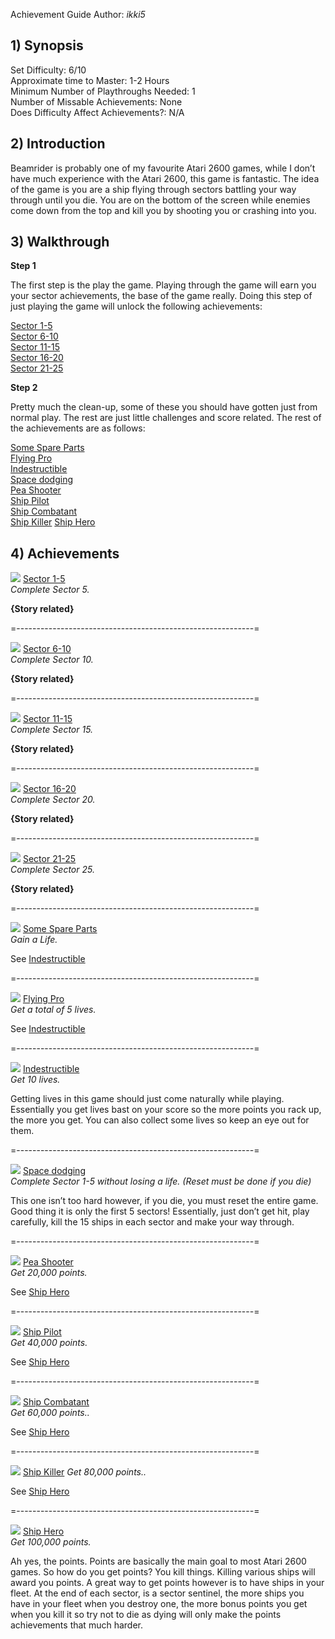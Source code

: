 Achievement Guide Author: _ikki5_

## 1) Synopsis

Set Difficulty: 6/10  
Approximate time to Master: 1-2 Hours  
Minimum Number of Playthroughs Needed: 1  
Number of Missable Achievements: None  
Does Difficulty Affect Achievements?: N/A

## 2) Introduction

Beamrider is probably one of my favourite Atari 2600 games, while I don’t have much experience with the Atari 2600, this game is fantastic. The idea of the game is you are a ship flying through sectors battling your way through until you die. You are on the bottom of the screen while enemies come down from the top and kill you by shooting you or crashing into you. 

## 3) Walkthrough

**Step 1**

The first step is the play the game. Playing through the game will earn you your sector achievements, the base of the game really. Doing this step of just playing the game will unlock the following achievements:  

[Sector 1-5]( https://retroachievements.org/achievement/103467)  
[Sector 6-10]( https://retroachievements.org/achievement/103468)  
[Sector 11-15]( https://retroachievements.org/achievement/103469)  
[Sector 16-20]( https://retroachievements.org/achievement/103470)  
[Sector 21-25]( https://retroachievements.org/achievement/103471)  

**Step 2**

Pretty much the clean-up, some of these you should have gotten just from normal play. The rest are just little challenges and score related. The rest of the achievements are as follows:

[Some Spare Parts]( https://retroachievements.org/achievement/103472)  
[Flying Pro]( https://retroachievements.org/achievement/103473)  
[Indestructible]( https://retroachievements.org/achievement/103474)  
[Space dodging]( https://retroachievements.org/achievement/103475)  
[Pea Shooter]( https://retroachievements.org/achievement/103476)  
[Ship Pilot]( https://retroachievements.org/achievement/103477)  
[Ship Combatant]( https://retroachievements.org/achievement/103478)  
[Ship Killer]( https://retroachievements.org/achievement/103479)
[Ship Hero]( https://retroachievements.org/achievement/103480)  

## 4) Achievements

![]( https://s3-eu-west-1.amazonaws.com/i.retroachievements.org/Badge/113014.png) [Sector 1-5]( https://retroachievements.org/achievement/103467)  
_Complete Sector 5._

**{Story related}**

=-----------------------------------------------------------=

![]( https://s3-eu-west-1.amazonaws.com/i.retroachievements.org/Badge/113015.png) [Sector 6-10]( https://retroachievements.org/achievement/103468)  
_Complete Sector 10._

**{Story related}**

=-----------------------------------------------------------=

![]( https://s3-eu-west-1.amazonaws.com/i.retroachievements.org/Badge/113016.png) [Sector 11-15]( https://retroachievements.org/achievement/103469)  
_Complete Sector 15._

**{Story related}**

=-----------------------------------------------------------=

![]( https://s3-eu-west-1.amazonaws.com/i.retroachievements.org/Badge/113017.png) [Sector 16-20]( https://retroachievements.org/achievement/103470)  
_Complete Sector 20._

**{Story related}**

=-----------------------------------------------------------=

![]( https://s3-eu-west-1.amazonaws.com/i.retroachievements.org/Badge/113018.png) [Sector 21-25]( https://retroachievements.org/achievement/103471)  
_Complete Sector 25._

**{Story related}**

=-----------------------------------------------------------=

![]( https://s3-eu-west-1.amazonaws.com/i.retroachievements.org/Badge/113021.png) [Some Spare Parts]( https://retroachievements.org/achievement/103472)  
_Gain a Life._

See [Indestructible]( https://retroachievements.org/achievement/103474)  

=-----------------------------------------------------------=

![]( https://s3-eu-west-1.amazonaws.com/i.retroachievements.org/Badge/113022.png) [Flying Pro]( https://retroachievements.org/achievement/103473)  
_Get a total of 5 lives._

See [Indestructible]( https://retroachievements.org/achievement/103474)  

=-----------------------------------------------------------=

![]( https://s3-eu-west-1.amazonaws.com/i.retroachievements.org/Badge/113023.png) [Indestructible]( https://retroachievements.org/achievement/103474)  
_Get 10 lives._

Getting lives in this game should just come naturally while playing. Essentially you get lives bast on your score so the more points you rack up, the more you get. You can also collect some lives so keep an eye out for them.

=-----------------------------------------------------------=

![]( https://s3-eu-west-1.amazonaws.com/i.retroachievements.org/Badge/113019.png) [Space dodging]( https://retroachievements.org/achievement/103475)  
_Complete Sector 1-5 without losing a life. (Reset must be done if you die)_

This one isn’t too hard however, if you die, you must reset the entire game. Good thing it is only the first 5 sectors! Essentially, just don’t get hit, play carefully, kill the 15 ships in each sector and make your way through.

=-----------------------------------------------------------=

![]( https://s3-eu-west-1.amazonaws.com/i.retroachievements.org/Badge/113024.png) [Pea Shooter]( https://retroachievements.org/achievement/103476)  
_Get 20,000 points._

See [Ship Hero]( https://retroachievements.org/achievement/103480)  

=-----------------------------------------------------------=

![]( https://s3-eu-west-1.amazonaws.com/i.retroachievements.org/Badge/113025.png) [Ship Pilot]( https://retroachievements.org/achievement/103477)  
_Get 40,000 points._

See [Ship Hero]( https://retroachievements.org/achievement/103480)  

=-----------------------------------------------------------=

![]( https://s3-eu-west-1.amazonaws.com/i.retroachievements.org/Badge/113026.png) [Ship Combatant]( https://retroachievements.org/achievement/103478)  
_Get 60,000 points.._

See [Ship Hero]( https://retroachievements.org/achievement/103480)  

=-----------------------------------------------------------=

![]( https://s3-eu-west-1.amazonaws.com/i.retroachievements.org/Badge/113027.png) [Ship Killer]( https://retroachievements.org/achievement/103479)
_Get 80,000 points.._

See [Ship Hero]( https://retroachievements.org/achievement/103480)  

=-----------------------------------------------------------=

![]( https://s3-eu-west-1.amazonaws.com/i.retroachievements.org/Badge/113020.png) [Ship Hero]( https://retroachievements.org/achievement/103480)  
_Get 100,000 points._

Ah yes, the points. Points are basically the main goal to most Atari 2600 games. So how do you get points? You kill things. Killing various ships will award you points. A great way to get points however is to have ships in your fleet. At the end of each sector, is a sector sentinel, the more ships you have in your fleet when you destroy one, the more bonus points you get when you kill it so try not to die as dying will only make the points achievements that much harder. 

